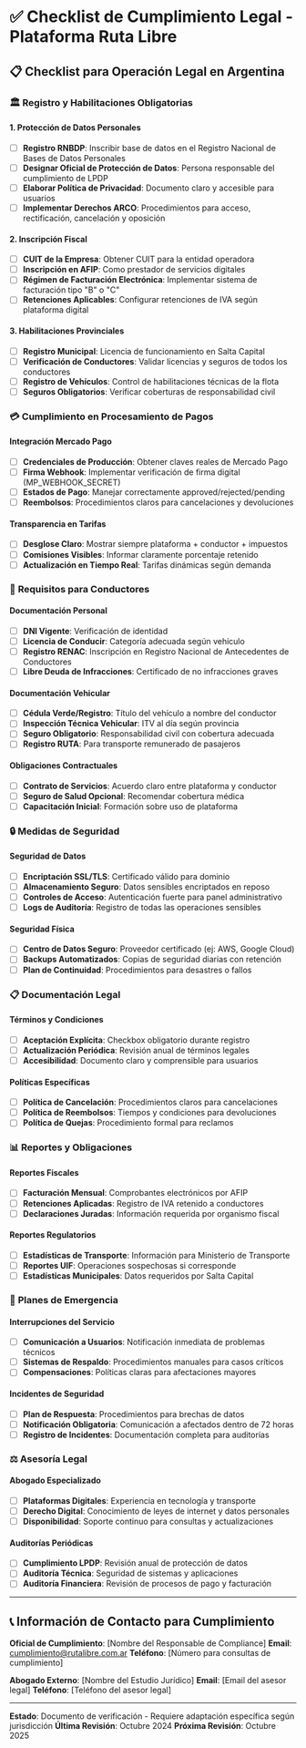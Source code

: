 # ✅ Checklist de Cumplimiento Legal - Plataforma Ruta Libre

## 📋 Checklist para Operación Legal en Argentina

### 🏛️ **Registro y Habilitaciones Obligatorias**

#### **1. Protección de Datos Personales**
- [ ] **Registro RNBDP**: Inscribir base de datos en el Registro Nacional de Bases de Datos Personales
- [ ] **Designar Oficial de Protección de Datos**: Persona responsable del cumplimiento de LPDP
- [ ] **Elaborar Política de Privacidad**: Documento claro y accesible para usuarios
- [ ] **Implementar Derechos ARCO**: Procedimientos para acceso, rectificación, cancelación y oposición

#### **2. Inscripción Fiscal**
- [ ] **CUIT de la Empresa**: Obtener CUIT para la entidad operadora
- [ ] **Inscripción en AFIP**: Como prestador de servicios digitales
- [ ] **Régimen de Facturación Electrónica**: Implementar sistema de facturación tipo "B" o "C"
- [ ] **Retenciones Aplicables**: Configurar retenciones de IVA según plataforma digital

#### **3. Habilitaciones Provinciales**
- [ ] **Registro Municipal**: Licencia de funcionamiento en Salta Capital
- [ ] **Verificación de Conductores**: Validar licencias y seguros de todos los conductores
- [ ] **Registro de Vehículos**: Control de habilitaciones técnicas de la flota
- [ ] **Seguros Obligatorios**: Verificar coberturas de responsabilidad civil

### 💳 **Cumplimiento en Procesamiento de Pagos**

#### **Integración Mercado Pago**
- [ ] **Credenciales de Producción**: Obtener claves reales de Mercado Pago
- [ ] **Firma Webhook**: Implementar verificación de firma digital (MP_WEBHOOK_SECRET)
- [ ] **Estados de Pago**: Manejar correctamente approved/rejected/pending
- [ ] **Reembolsos**: Procedimientos claros para cancelaciones y devoluciones

#### **Transparencia en Tarifas**
- [ ] **Desglose Claro**: Mostrar siempre plataforma + conductor + impuestos
- [ ] **Comisiones Visibles**: Informar claramente porcentaje retenido
- [ ] **Actualización en Tiempo Real**: Tarifas dinámicas según demanda

### 🚗 **Requisitos para Conductores**

#### **Documentación Personal**
- [ ] **DNI Vigente**: Verificación de identidad
- [ ] **Licencia de Conducir**: Categoría adecuada según vehículo
- [ ] **Registro RENAC**: Inscripción en Registro Nacional de Antecedentes de Conductores
- [ ] **Libre Deuda de Infracciones**: Certificado de no infracciones graves

#### **Documentación Vehicular**
- [ ] **Cédula Verde/Registro**: Título del vehículo a nombre del conductor
- [ ] **Inspección Técnica Vehicular**: ITV al día según provincia
- [ ] **Seguro Obligatorio**: Responsabilidad civil con cobertura adecuada
- [ ] **Registro RUTA**: Para transporte remunerado de pasajeros

#### **Obligaciones Contractuales**
- [ ] **Contrato de Servicios**: Acuerdo claro entre plataforma y conductor
- [ ] **Seguro de Salud Opcional**: Recomendar cobertura médica
- [ ] **Capacitación Inicial**: Formación sobre uso de plataforma

### 🔒 **Medidas de Seguridad**

#### **Seguridad de Datos**
- [ ] **Encriptación SSL/TLS**: Certificado válido para dominio
- [ ] **Almacenamiento Seguro**: Datos sensibles encriptados en reposo
- [ ] **Controles de Acceso**: Autenticación fuerte para panel administrativo
- [ ] **Logs de Auditoría**: Registro de todas las operaciones sensibles

#### **Seguridad Física**
- [ ] **Centro de Datos Seguro**: Proveedor certificado (ej: AWS, Google Cloud)
- [ ] **Backups Automatizados**: Copias de seguridad diarias con retención
- [ ] **Plan de Continuidad**: Procedimientos para desastres o fallos

### 📋 **Documentación Legal**

#### **Términos y Condiciones**
- [ ] **Aceptación Explícita**: Checkbox obligatorio durante registro
- [ ] **Actualización Periódica**: Revisión anual de términos legales
- [ ] **Accesibilidad**: Documento claro y comprensible para usuarios

#### **Políticas Específicas**
- [ ] **Política de Cancelación**: Procedimientos claros para cancelaciones
- [ ] **Política de Reembolsos**: Tiempos y condiciones para devoluciones
- [ ] **Política de Quejas**: Procedimiento formal para reclamos

### 📊 **Reportes y Obligaciones**

#### **Reportes Fiscales**
- [ ] **Facturación Mensual**: Comprobantes electrónicos por AFIP
- [ ] **Retenciones Aplicadas**: Registro de IVA retenido a conductores
- [ ] **Declaraciones Juradas**: Información requerida por organismo fiscal

#### **Reportes Regulatorios**
- [ ] **Estadísticas de Transporte**: Información para Ministerio de Transporte
- [ ] **Reportes UIF**: Operaciones sospechosas si corresponde
- [ ] **Estadísticas Municipales**: Datos requeridos por Salta Capital

### 🚨 **Planes de Emergencia**

#### **Interrupciones del Servicio**
- [ ] **Comunicación a Usuarios**: Notificación inmediata de problemas técnicos
- [ ] **Sistemas de Respaldo**: Procedimientos manuales para casos críticos
- [ ] **Compensaciones**: Políticas claras para afectaciones mayores

#### **Incidentes de Seguridad**
- [ ] **Plan de Respuesta**: Procedimientos para brechas de datos
- [ ] **Notificación Obligatoria**: Comunicación a afectados dentro de 72 horas
- [ ] **Registro de Incidentes**: Documentación completa para auditorías

### ⚖️ **Asesoría Legal**

#### **Abogado Especializado**
- [ ] **Plataformas Digitales**: Experiencia en tecnología y transporte
- [ ] **Derecho Digital**: Conocimiento de leyes de internet y datos personales
- [ ] **Disponibilidad**: Soporte continuo para consultas y actualizaciones

#### **Auditorías Periódicas**
- [ ] **Cumplimiento LPDP**: Revisión anual de protección de datos
- [ ] **Auditoría Técnica**: Seguridad de sistemas y aplicaciones
- [ ] **Auditoría Financiera**: Revisión de procesos de pago y facturación

---

## 📞 Información de Contacto para Cumplimiento

**Oficial de Cumplimiento**: [Nombre del Responsable de Compliance]
**Email**: cumplimiento@rutalibre.com.ar
**Teléfono**: [Número para consultas de cumplimiento]

**Abogado Externo**: [Nombre del Estudio Jurídico]
**Email**: [Email del asesor legal]
**Teléfono**: [Teléfono del asesor legal]

---

**Estado**: Documento de verificación - Requiere adaptación específica según jurisdicción
**Última Revisión**: Octubre 2024
**Próxima Revisión**: Octubre 2025
